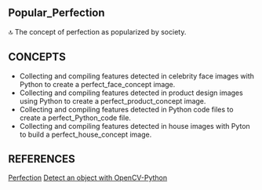 ## Popular_Perfection

🔝 The concept of perfection as popularized by society.

## CONCEPTS

- Collecting and compiling features detected in celebrity face images with Python to create a perfect_face_concept image.
- Collecting and compiling features detected in product design images using Python to create a perfect_product_concept image.
- Collecting and compiling features detected in Python code files to create a perfect_Python_code file.
- Collecting and compiling features detected in house images with Pyton to build a perfect_house_concept image.

## REFERENCES

[Perfection](https://en.wikipedia.org/wiki/Perfection)
[Detect an object with OpenCV-Python](https://www.geeksforgeeks.org/detect-an-object-with-opencv-python/)
